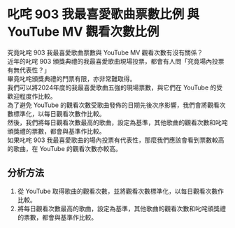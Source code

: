 # 叱咤 903 我最喜愛歌曲票數比例 與 YouTube MV 觀看次數比例

究竟叱咤 903 我最喜愛歌曲票數與 YouTube MV 觀看次數有沒有關係？  
近年的叱咤 903 頒獎典禮的我最喜愛歌曲現場投票，都會有人問「究竟場內投票有無代表性？」  
畢竟叱咤頒獎典禮的門票有限，亦非常難取得。  
我們可以將2024年度的我最喜愛歌曲五強的現場票數，與它們在 YouTube 的受歡迎程度作比較。  
為了避免 YouTube 的觀看次數受歌曲發佈的日期先後次序影響，我們會將觀看次數標準化，以每日觀看次數作比較。  
然後，我們將每日觀看次數最高的歌曲，設定為基準，其他歌曲的觀看次數和叱咤頒獎禮的票數，都會與基準作比較。  
如果叱咤 903 我最喜愛歌曲的場內投票有代表性，那麼我們應該會看到票數較高的歌曲，在 YouTube 的觀看次數亦較高。

## 分析方法

1. 從 YouTube 取得歌曲的觀看次數，並將觀看次數標準化，以每日觀看次數作比較。
2. 將每日觀看次數最高的歌曲，設定為基準，其他歌曲的觀看次數和叱咤頒獎禮的票數，都會與基準作比較。

